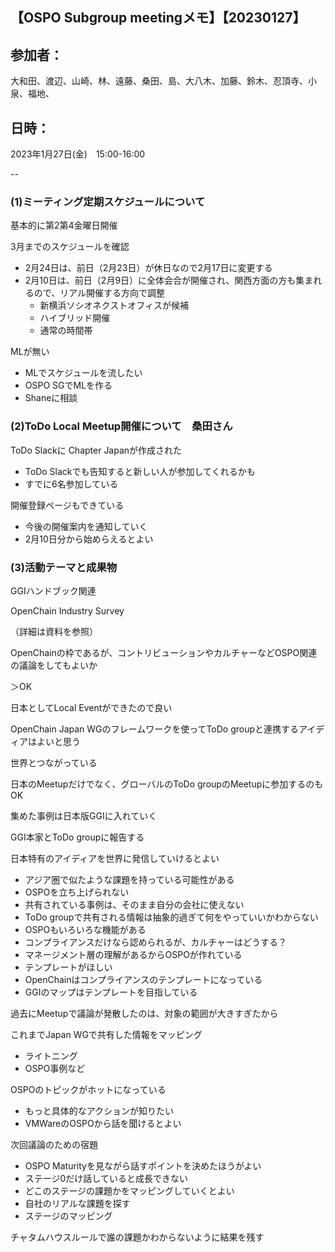 ## 【OSPO Subgroup meetingメモ】【20230127】

## 参加者：

大和田、渡辺、山崎、林、遠藤、桑田、島、大八木、加藤、鈴木、忍頂寺、小泉、福地、

## 日時：

2023年1月27日(金)　15:00-16:00

--

### (1)ミーティング定期スケジュールについて

基本的に第2第4金曜日開催

3月までのスケジュールを確認
 - 2月24日は、前日（2月23日）が休日なので2月17日に変更する
 - 2月10日は、前日（2月9日）に全体会合が開催され、関西方面の方も集まれるので、リアル開催する方向で調整
    - 新横浜ソシオネクストオフィスが候補
    - ハイブリッド開催
    - 通常の時間帯

MLが無い
  - MLでスケジュールを流したい
  - OSPO SGでMLを作る
  - Shaneに相談


### (2)ToDo Local Meetup開催について　桑田さん

ToDo Slackに Chapter Japanが作成された
  - ToDo Slackでも告知すると新しい人が参加してくれるかも
  - すでに6名参加している

開催登録ページもできている
  - 今後の開催案内を通知していく
  - 2月10日分から始めらえるとよい


### (3)活動テーマと成果物

GGIハンドブック関連

OpenChain Industry Survey

（詳細は資料を参照）

OpenChainの枠であるが、コントリビューションやカルチャーなどOSPO関連の議論をしてもよいか

＞OK

日本としてLocal Eventができたので良い

OpenChain Japan WGのフレームワークを使ってToDo groupと連携するアイディアはよいと思う

世界とつながっている

日本のMeetupだけでなく、グローバルのToDo groupのMeetupに参加するのもOK

集めた事例は日本版GGIに入れていく

GGI本家とToDo groupに報告する

日本特有のアイディアを世界に発信していけるとよい
  - アジア圏で似たような課題を持っている可能性がある
  - OSPOを立ち上げられない
  - 共有されている事例は、そのまま自分の会社に使えない
  - ToDo groupで共有される情報は抽象的過ぎて何をやっていいかわからない
  - OSPOもいろいろな機能がある
  - コンプライアンスだけなら認められるが、カルチャーはどうする？
  - マネージメント層の理解があるからOSPOが作れている
  - テンプレートがほしい
  - OpenChainはコンプライアンスのテンプレートになっている
  - GGIのマップはテンプレートを目指している

過去にMeetupで議論が発散したのは、対象の範囲が大きすぎたから

これまでJapan WGで共有した情報をマッピング
  - ライトニング
  - OSPO事例など

OSPOのトピックがホットになっている
  - もっと具体的なアクションが知りたい
  - VMWareのOSPOから話を聞けるとよい

次回議論のための宿題
  - OSPO Maturityを見ながら話すポイントを決めたほうがよい
  - ステージ0だけ話していると成長できない
  - どこのステージの課題かをマッピングしていくとよい
  - 自社のリアルな課題を探す
  - ステージのマッピング

チャタムハウスルールで誰の課題かわからないように結果を残す
